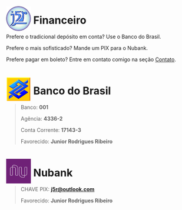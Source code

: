 <style>
img{
    width: 7vmin;
    height: 7vmin;
    margin-bottom: -2vmin;
}
</style>
# ![j5r](./../assets/j5r.svg) Financeiro

Prefere o tradicional depósito em conta? Use o Banco do Brasil.

Prefere o mais sofisticado? Mande um PIX para o Nubank.

Prefere pagar em boleto? Entre em contato comigo na seção [Contato](./../index.html).

# ![Banco do Brasil](./../assets/icon-bb.png) Banco do Brasil

> Banco: **001**
>
> Agência: **4336-2**
>
> Conta Corrente: **17143-3**
>
> Favorecido: **Junior Rodrigues Ribeiro**


# ![Nubank](./../assets/icon-nubank.png) Nubank

> CHAVE PIX: **j5r@outlook.com**
>
> Favorecido: **Junior Rodrigues Ribeiro**
